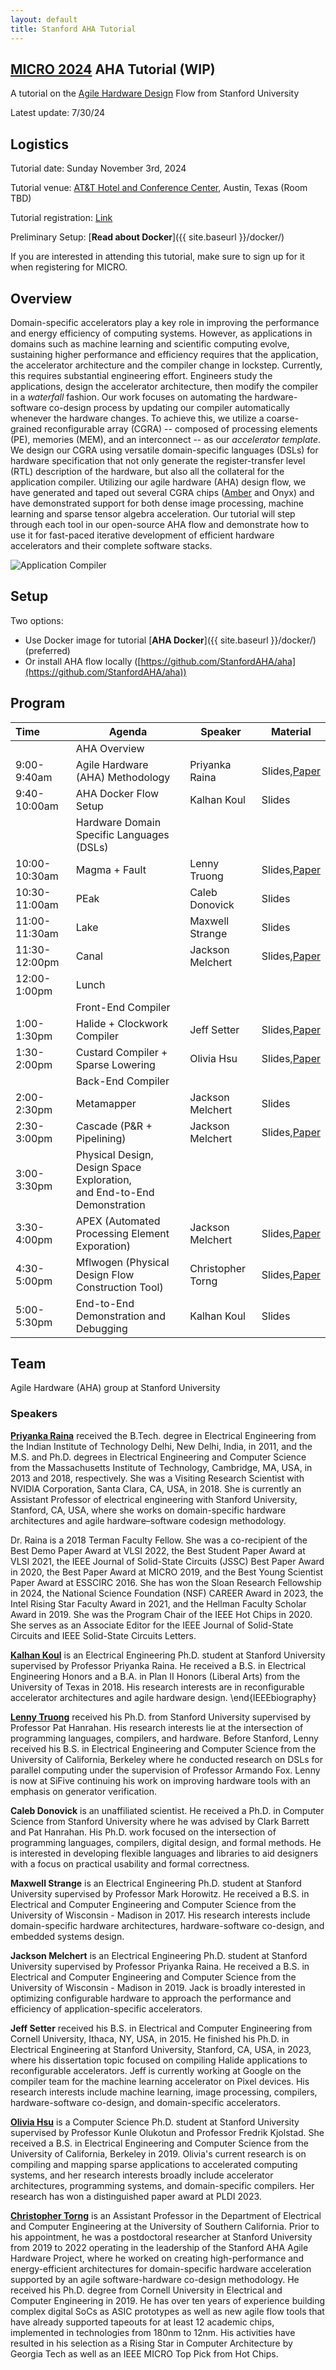 ```yaml
---
layout: default
title: Stanford AHA Tutorial
---
```

## [MICRO 2024](https://microarch.org/micro57/index.php) AHA Tutorial (WIP)

A tutorial on the [Agile Hardware Design](https://aha.stanford.edu/) Flow from Stanford University

Latest update: 7/30/24

## Logistics

Tutorial date: Sunday November 3rd, 2024

Tutorial venue: [AT&T Hotel and Conference Center](https://www.google.com/maps/place/AT%26T+Hotel+and+Conference+Center/@30.2816295,-97.7404408,15z/data=!4m2!3m1!1s0x0:0x7ef52b1ad3321879?sa=X&ved=1t:2428&ictx=111), Austin, Texas (Room TBD)

Tutorial registration: [Link](https://microarch.org/micro57/attend/register.php)

Preliminary Setup: [**Read about Docker**]({{ site.baseurl }}/docker/)

If you are interested in attending this tutorial, make sure to sign up for it when registering for MICRO.

## Overview

Domain-specific accelerators play a key role in improving the performance and energy efficiency of computing systems. However, as applications in domains such as machine learning and scientific computing evolve, sustaining higher performance and efficiency requires that the application, the accelerator architecture and the compiler change in lockstep. Currently, this requires substantial engineering effort. Engineers study the applications, design the accelerator architecture, then modify the compiler in a *waterfall* fashion. Our work focuses on automating the hardware-software co-design process by updating our compiler automatically whenever the hardware changes. To achieve this, we utilize a coarse-grained reconfigurable array (CGRA) -- composed of processing elements (PE), memories (MEM), and an interconnect -- as our *accelerator template*. We design our CGRA using versatile domain-specific languages (DSLs) for hardware specification that not only generate the register-transfer level (RTL) description of the hardware, but also all the collateral for the application compiler. Utilizing our agile hardware (AHA)  design flow, we have generated and taped out several CGRA chips ([Amber](https://ieeexplore.ieee.org/document/10258121) and Onyx) and have demonstrated support for both dense image processing, machine learning and sparse tensor algebra acceleration. Our tutorial will step through each tool in our open-source AHA flow and demonstrate how to use it for fast-paced iterative development of efficient hardware accelerators and their complete software stacks.

![Application Compiler](https://raw.githubusercontent.com/StanfordAHA/aha_tutorial/main/assets/images/application_compiler1.jpg)

## Setup

Two options:

* Use Docker image for tutorial [**AHA Docker**]({{ site.baseurl }}/docker/) (preferred)
* Or install AHA flow locally ([https://github.com/StanfordAHA/aha](https://github.com/StanfordAHA/aha))

## Program


| Time          | Agenda                                                                       | Speaker           | Material                                                                      |
| :-------------- | ------------------------------------------------------------------------------ | ------------------- | ------------------------------------------------------------------------------- |
|               | AHA Overview                                                                 |                   |                                                                               |
| 9:00-9:40am   | Agile Hardware (AHA) Methodology                                             | Priyanka Raina    | Slides,[Paper](https://dl.acm.org/doi/10.1145/3534933)                 |
| 9:40-10:00am  | AHA Docker Flow Setup                                                        | Kalhan Koul       | Slides                                                                 |
|               | Hardware Domain Specific Languages (DSLs)                                    |                   |                                                                               |
| 10:00-10:30am | Magma + Fault                                                                | Lenny Truong      | Slides,[Paper](https://dl.acm.org/doi/10.1007/978-3-030-53288-8_19)    |
| 10:30-11:00am | PEak                                                                         | Caleb Donovick    | Slides                                                                |
| 11:00-11:30am | Lake                                                                         | Maxwell Strange   | Slides                                                                |
| 11:30-12:00pm | Canal                                                                        | Jackson Melchert  | Slides,[Paper](https://ieeexplore.ieee.org/document/10105430)          |
| 12:00-1:00pm  | Lunch                                                                        |                   |                                                                               |
|               | Front-End Compiler                                                           |                   |                                                                               |
| 1:00-1:30pm   | Halide + Clockwork Compiler                                                  | Jeff Setter       | Slides,[Paper](https://dl.acm.org/doi/10.1145/3572908)                 |
| 1:30-2:00pm   | Custard Compiler + Sparse Lowering                                           | Olivia Hsu        | Slides,[Paper](https://dl.acm.org/doi/10.1145/3582016.3582051)         |
|               | Back-End Compiler                                                            |                   |                                                                               |
| 2:00-2:30pm   | Metamapper                                                                   | Jackson Melchert  | Slides                                                                |
| 2:30-3:00pm   | Cascade (P&R + Pipelining)                                                   | Jackson Melchert  | Slides,[Paper](https://ieeexplore.ieee.org/abstract/document/10504565) |
| 3:00-3:30pm   | Physical Design, Design Space Exploration,<br />and End-to-End Demonstration |                   |                                                                               |
| 3:30-4:00pm   | APEX (Automated Processing Element Exporation)                               | Jackson Melchert  | Slides,[Paper](https://dl.acm.org/doi/abs/10.1145/3582016.3582070)     |
| 4:30-5:00pm   | Mflwogen (Physical Design Flow Construction Tool)                            | Christopher Torng | Slides,[Paper](https://dl.acm.org/doi/10.1145/3489517.3530633)         |
| 5:00-5:30pm   | End-to-End Demonstration and Debugging                                       | Kalhan Koul       | Slides                                                                 |

## Team

Agile Hardware (AHA) group at Stanford University

### Speakers

**[Priyanka Raina](https://priyanka-raina.github.io)** received the B.Tech. degree in Electrical Engineering from the Indian Institute of Technology Delhi, New Delhi, India, in 2011, and the M.S. and Ph.D. degrees in Electrical Engineering and Computer Science from the Massachusetts Institute of Technology, Cambridge, MA, USA, in 2013 and 2018, respectively. She was a Visiting Research Scientist with NVIDIA Corporation, Santa Clara, CA, USA, in 2018. She is currently an Assistant Professor of electrical engineering with Stanford University, Stanford, CA, USA, where she works on domain-specific hardware architectures and agile hardware–software codesign methodology.

Dr. Raina is a 2018 Terman Faculty Fellow. She was a co-recipient of the Best Demo Paper Award at VLSI 2022, the Best Student Paper Award at VLSI 2021, the IEEE Journal of Solid-State Circuits (JSSC) Best Paper Award in 2020, the Best Paper Award at MICRO 2019, and the Best Young Scientist Paper Award at ESSCIRC 2016. She has won the Sloan Research Fellowship in 2024, the National Science Foundation (NSF) CAREER Award in 2023, the Intel Rising Star Faculty Award in 2021, and the Hellman Faculty Scholar Award in 2019. She was the Program Chair of the IEEE Hot Chips in 2020. She serves as an Associate Editor for the IEEE Journal of Solid-State Circuits and IEEE Solid-State Circuits Letters.

**[Kalhan Koul](https://www.linkedin.com/in/kalhan-koul/)** is an Electrical Engineering Ph.D. student at Stanford University supervised by Professor Priyanka Raina. He received a B.S. in Electrical Engineering Honors and a B.A. in Plan II Honors (Liberal Arts) from the University of Texas in 2018. His research interests are in reconfigurable accelerator architectures and agile hardware design.
\end{IEEEbiography}

**[Lenny Truong](https://truong.io/)** received his Ph.D. from Stanford University supervised by Professor Pat Hanrahan.
His research interests lie at the intersection of programming languages, compilers, and hardware.
Before Stanford, Lenny received his B.S. in Electrical Engineering and Computer Science from the University of California, Berkeley where he conducted research on DSLs for parallel computing under the supervision of Professor Armando Fox. Lenny is now at SiFive continuing his work on improving hardware tools with an emphasis on generator verification.

**Caleb Donovick** is an unaffiliated scientist.  He received a Ph.D. in Computer Science from Stanford University where he was advised by Clark Barrett and Pat Hanrahan.  His Ph.D. work focused on the intersection of programming languages, compilers, digital design, and formal methods. He is interested in developing flexible languages and libraries to aid designers with a focus on practical usability and formal correctness.

**Maxwell Strange** is an Electrical Engineering Ph.D. student at Stanford University supervised by Professor Mark Horowitz. He received a B.S. in Electrical and Computer Engineering and Computer Science from the University of Wisconsin - Madison in 2017. His research interests include domain-specific hardware architectures, hardware-software co-design, and embedded systems design.

**Jackson Melchert** is an Electrical Engineering Ph.D. student at Stanford University supervised by Professor Priyanka Raina. He received a B.S. in Electrical and Computer Engineering and Computer Science from the University of Wisconsin - Madison in 2019. Jack is broadly interested in optimizing configurable hardware to approach the performance and efficiency of application-specific accelerators.

**Jeff Setter** received his B.S. in Electrical and Computer Engineering from Cornell University, Ithaca, NY, USA, in 2015. He finished his Ph.D. in Electrical Engineering at Stanford University, Stanford, CA, USA, in 2023, where his dissertation topic focused on compiling Halide applications to reconfigurable accelerators. Jeff is currently working at Google on the compiler team for the machine learning accelerator on Pixel devices. His research interests include machine learning, image processing, compilers, hardware-software co-design, and domain-specific accelerators.

**[Olivia Hsu](https://weiya711.github.io/)** is a Computer Science Ph.D. student at Stanford University supervised by Professor Kunle Olukotun and Professor Fredrik Kjolstad. She received a B.S. in Electrical Engineering and Computer Science from the University of California, Berkeley in 2019. Olivia's current research is on compiling and mapping sparse applications to accelerated computing systems, and her research interests broadly include accelerator architectures, programming systems, and domain-specific compilers. Her research has won a distinguished paper award at PLDI 2023.

**[Christopher Torng](https://ctorng.com/)** is an Assistant Professor in the Department of Electrical and Computer Engineering at the University of Southern California. Prior to his appointment, he was a postdoctoral researcher at Stanford University from 2019 to 2022 operating in the leadership of the Stanford AHA Agile Hardware Project, where he worked on creating high-performance and energy-efficient architectures for domain-specific hardware acceleration supported by an agile software-hardware co-design methodology. He received his Ph.D. degree from Cornell University in Electrical and Computer Engineering in 2019. He has over ten years of experience building complex digital SoCs as ASIC prototypes as well as new agile flow tools that have already supported tapeouts for at least 12 academic chips, implemented in technologies from 180nm to 12nm. His activities have resulted in his selection as a Rising Star in Computer Architecture by Georgia Tech as well as an IEEE MICRO Top Pick from Hot Chips.
